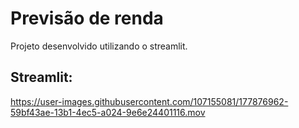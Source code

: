 # Previsão de renda

Projeto desenvolvido utilizando o streamlit.

## Streamlit:


https://user-images.githubusercontent.com/107155081/177876962-59bf43ae-13b1-4ec5-a024-9e6e24401116.mov

